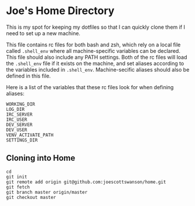 # Joe's Home Directory

This is my spot for keeping my dotfiles so that I can quickly clone them if I need to set
up a new machine.

This file contains rc files for both bash and zsh, which rely on a local file called `.shell_env`
where all machine-specific variables can be declared. This file should also include any PATH
settings. Both of the rc files will load the `.shell_env` file if it exists on the machine,
and set aliases according to the variables included in `.shell_env`. Machine-secific aliases should
also be defined in this file.

Here is a list of the variables that these rc files look for when defining aliases:
```
WORKING_DIR
LOG_DIR
IRC_SERVER
IRC_USER
DEV_SERVER
DEV_USER
VENV_ACTIVATE_PATH
SETTINGS_DIR
```

## Cloning into Home
    cd
    git init
    git remote add origin git@github.com:joescottswanson/home.git
    git fetch
    git branch master origin/master
    git checkout master
